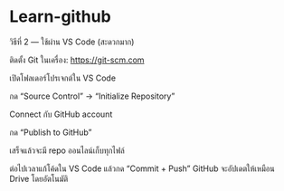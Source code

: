 # Learn-github

วิธีที่ 2 — ใช้ผ่าน VS Code (สะดวกมาก)

ติดตั้ง Git ในเครื่อง: https://git-scm.com

เปิดโฟลเดอร์โปรเจกต์ใน VS Code

กด “Source Control” → “Initialize Repository”

Connect กับ GitHub account

กด “Publish to GitHub”

เสร็จแล้วจะมี repo ออนไลน์เก็บทุกไฟล์

ต่อไปเวลาแก้โค้ดใน VS Code แล้วกด “Commit + Push”
GitHub จะอัปเดตให้เหมือน Drive โดยอัตโนมัติ
